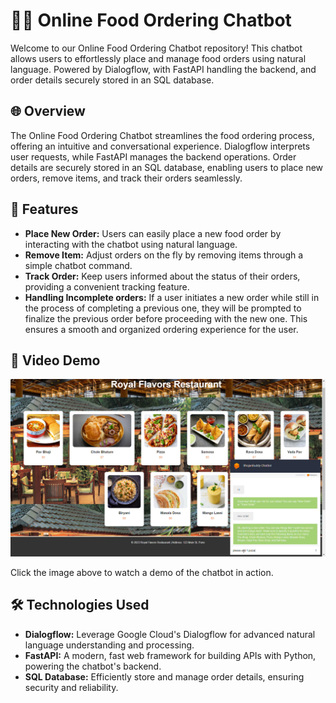 # 🍔🤖 Online Food Ordering Chatbot

Welcome to our Online Food Ordering Chatbot repository! This chatbot allows users to effortlessly place and manage food orders using natural language. Powered by Dialogflow, with FastAPI handling the backend, and order details securely stored in an SQL database.

## 🌐 Overview

The Online Food Ordering Chatbot streamlines the food ordering process, offering an intuitive and conversational experience. Dialogflow interprets user requests, while FastAPI manages the backend operations. Order details are securely stored in an SQL database, enabling users to place new orders, remove items, and track their orders seamlessly.

## 🚀 Features

- **Place New Order:** Users can easily place a new food order by interacting with the chatbot using natural language.
- **Remove Item:** Adjust orders on the fly by removing items through a simple chatbot command.
- **Track Order:** Keep users informed about the status of their orders, providing a convenient tracking feature.
- **Handling Incomplete orders:** If a user initiates a new order while still in the process of completing a previous one, they will be prompted to finalize the previous order before proceeding with the new one. This ensures a smooth and organized ordering experience for the user.

## 🎥 Video Demo

[![Chatbot Demo](https://github.com/SumitSuryawanshi123/Chat_Bot/blob/main/Image.png)](https://drive.google.com/file/d/1-rjCNrY5qpArNUob7SzNg-gKUzobkzcI/view?usp=drive_link)

Click the image above to watch a demo of the chatbot in action.

## 🛠️ Technologies Used

- **Dialogflow:** Leverage Google Cloud's Dialogflow for advanced natural language understanding and processing.
- **FastAPI:** A modern, fast web framework for building APIs with Python, powering the chatbot's backend.
- **SQL Database:** Efficiently store and manage order details, ensuring security and reliability.
